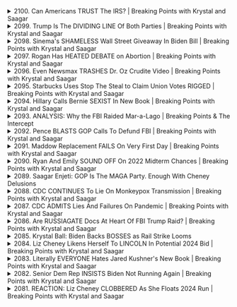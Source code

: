 <details>
<summary>2100. Can Americans TRUST The IRS? | Breaking Points with Krystal and Saagar</summary><br>

<a href="https://www.youtube.com/watch?v=J-b_sOvock4" target="_blank">
    <img src="https://img.youtube.com/vi/J-b_sOvock4/maxresdefault.jpg" 
        alt="[Youtube]" width="200">
</a>

# Can Americans TRUST The IRS? | Breaking Points with Krystal and Saagar


</details>

<details>
<summary>2099. Trump Is The DIVIDING LINE Of Both Parties | Breaking Points with Krystal and Saagar</summary><br>

<a href="https://www.youtube.com/watch?v=CNKCpuPY028" target="_blank">
    <img src="https://img.youtube.com/vi/CNKCpuPY028/maxresdefault.jpg" 
        alt="[Youtube]" width="200">
</a>

# Trump Is The DIVIDING LINE Of Both Parties | Breaking Points with Krystal and Saagar


</details>

<details>
<summary>2098. Sinema's SHAMELESS Wall Street Giveaway In Biden Bill | Breaking Points with Krystal and Saagar</summary><br>

<a href="https://www.youtube.com/watch?v=-P6GFmNAc6w" target="_blank">
    <img src="https://img.youtube.com/vi/-P6GFmNAc6w/maxresdefault.jpg" 
        alt="[Youtube]" width="200">
</a>

# Sinema's SHAMELESS Wall Street Giveaway In Biden Bill | Breaking Points with Krystal and Saagar


</details>

<details>
<summary>2097. Rogan Has HEATED DEBATE on Abortion | Breaking Points with Krystal and Saagar</summary><br>

<a href="https://www.youtube.com/watch?v=Mrjf9kHLWgI" target="_blank">
    <img src="https://img.youtube.com/vi/Mrjf9kHLWgI/maxresdefault.jpg" 
        alt="[Youtube]" width="200">
</a>

# Rogan Has HEATED DEBATE on Abortion | Breaking Points with Krystal and Saagar


</details>

<details>
<summary>2096. Even Newsmax TRASHES Dr. Oz Crudite Video | Breaking Points with Krystal and Saagar</summary><br>

<a href="https://www.youtube.com/watch?v=-Rgq5q7pbt8" target="_blank">
    <img src="https://img.youtube.com/vi/-Rgq5q7pbt8/maxresdefault.jpg" 
        alt="[Youtube]" width="200">
</a>

# Even Newsmax TRASHES Dr. Oz Crudite Video | Breaking Points with Krystal and Saagar


</details>

<details>
<summary>2095. Starbucks Uses Stop The Steal to Claim Union Votes RIGGED | Breaking Points with Krystal and Saagar</summary><br>

<a href="https://www.youtube.com/watch?v=xOl_INEdp5M" target="_blank">
    <img src="https://img.youtube.com/vi/xOl_INEdp5M/maxresdefault.jpg" 
        alt="[Youtube]" width="200">
</a>

# Starbucks Uses Stop The Steal to Claim Union Votes RIGGED | Breaking Points with Krystal and Saagar


</details>

<details>
<summary>2094. Hillary Calls Bernie SEXIST In New Book | Breaking Points with Krystal and Saagar</summary><br>

<a href="https://www.youtube.com/watch?v=ixVuRU0W_Cs" target="_blank">
    <img src="https://img.youtube.com/vi/ixVuRU0W_Cs/maxresdefault.jpg" 
        alt="[Youtube]" width="200">
</a>

# Hillary Calls Bernie SEXIST In New Book | Breaking Points with Krystal and Saagar


</details>

<details>
<summary>2093. ANALYSIS: Why the FBI Raided Mar-a-Lago | Breaking Points & The Intercept</summary><br>

<a href="https://www.youtube.com/watch?v=ontmyQAH03k" target="_blank">
    <img src="https://img.youtube.com/vi/ontmyQAH03k/maxresdefault.jpg" 
        alt="[Youtube]" width="200">
</a>

# ANALYSIS: Why the FBI Raided Mar-a-Lago | Breaking Points & The Intercept


</details>

<details>
<summary>2092. Pence BLASTS GOP Calls To Defund FBI | Breaking Points with Krystal and Saagar</summary><br>

<a href="https://www.youtube.com/watch?v=sRilZ0P5814" target="_blank">
    <img src="https://img.youtube.com/vi/sRilZ0P5814/maxresdefault.jpg" 
        alt="[Youtube]" width="200">
</a>

# Pence BLASTS GOP Calls To Defund FBI | Breaking Points with Krystal and Saagar


</details>

<details>
<summary>2091. Maddow Replacement FAILS On Very First Day | Breaking Points with Krystal and Saagar</summary><br>

<a href="https://www.youtube.com/watch?v=mo4vLqCsF5c" target="_blank">
    <img src="https://img.youtube.com/vi/mo4vLqCsF5c/maxresdefault.jpg" 
        alt="[Youtube]" width="200">
</a>

# Maddow Replacement FAILS On Very First Day | Breaking Points with Krystal and Saagar


</details>

<details>
<summary>2090. Ryan And Emily SOUND OFF On 2022 Midterm Chances | Breaking Points with Krystal and Saagar</summary><br>

<a href="https://www.youtube.com/watch?v=q0Y95Rsy9UQ" target="_blank">
    <img src="https://img.youtube.com/vi/q0Y95Rsy9UQ/maxresdefault.jpg" 
        alt="[Youtube]" width="200">
</a>

# Ryan And Emily SOUND OFF On 2022 Midterm Chances | Breaking Points with Krystal and Saagar


</details>

<details>
<summary>2089. Saagar Enjeti: GOP Is The MAGA Party. Enough With Cheney Delusions</summary><br>

<a href="https://www.youtube.com/watch?v=Q1QME3rBAYk" target="_blank">
    <img src="https://img.youtube.com/vi/Q1QME3rBAYk/maxresdefault.jpg" 
        alt="[Youtube]" width="200">
</a>

# Saagar Enjeti: GOP Is The MAGA Party. Enough With Cheney Delusions


</details>

<details>
<summary>2088. CDC CONTINUES To Lie On Monkeypox Transmission | Breaking Points with Krystal and Saagar</summary><br>

<a href="https://www.youtube.com/watch?v=OpGAlmPipSo" target="_blank">
    <img src="https://img.youtube.com/vi/OpGAlmPipSo/maxresdefault.jpg" 
        alt="[Youtube]" width="200">
</a>

# CDC CONTINUES To Lie On Monkeypox Transmission | Breaking Points with Krystal and Saagar


</details>

<details>
<summary>2087. CDC ADMITS Lies And Failures On Pandemic | Breaking Points with Krystal and Saagar</summary><br>

<a href="https://www.youtube.com/watch?v=f3NP5uOJ0tI" target="_blank">
    <img src="https://img.youtube.com/vi/f3NP5uOJ0tI/maxresdefault.jpg" 
        alt="[Youtube]" width="200">
</a>

# CDC ADMITS Lies And Failures On Pandemic | Breaking Points with Krystal and Saagar


</details>

<details>
<summary>2086. Are RUSSIAGATE Docs At Heart Of FBI Trump Raid? | Breaking Points with Krystal and Saagar</summary><br>

<a href="https://www.youtube.com/watch?v=EXj_pW-Hegs" target="_blank">
    <img src="https://img.youtube.com/vi/EXj_pW-Hegs/maxresdefault.jpg" 
        alt="[Youtube]" width="200">
</a>

# Are RUSSIAGATE Docs At Heart Of FBI Trump Raid? | Breaking Points with Krystal and Saagar


</details>

<details>
<summary>2085. Krystal Ball: Biden Backs BOSSES as Rail Strike Looms</summary><br>

<a href="https://www.youtube.com/watch?v=8Qmg3_gD31A" target="_blank">
    <img src="https://img.youtube.com/vi/8Qmg3_gD31A/maxresdefault.jpg" 
        alt="[Youtube]" width="200">
</a>

# Krystal Ball: Biden Backs BOSSES as Rail Strike Looms


</details>

<details>
<summary>2084. Liz Cheney Likens Herself To LINCOLN In Potential 2024 Bid | Breaking Points with Krystal and Saagar</summary><br>

<a href="https://www.youtube.com/watch?v=6NrDflzzhtA" target="_blank">
    <img src="https://img.youtube.com/vi/6NrDflzzhtA/maxresdefault.jpg" 
        alt="[Youtube]" width="200">
</a>

# Liz Cheney Likens Herself To LINCOLN In Potential 2024 Bid | Breaking Points with Krystal and Saagar


</details>

<details>
<summary>2083. Literally EVERYONE Hates Jared Kushner's New Book | Breaking Points with Krystal and Saagar</summary><br>

<a href="https://www.youtube.com/watch?v=-lGMtumMgbI" target="_blank">
    <img src="https://img.youtube.com/vi/-lGMtumMgbI/maxresdefault.jpg" 
        alt="[Youtube]" width="200">
</a>

# Literally EVERYONE Hates Jared Kushner's New Book | Breaking Points with Krystal and Saagar


</details>

<details>
<summary>2082. Senior Dem Rep INSISTS Biden Not Running Again | Breaking Points with Krystal and Saagar</summary><br>

<a href="https://www.youtube.com/watch?v=uKuRD0vbycE" target="_blank">
    <img src="https://img.youtube.com/vi/uKuRD0vbycE/maxresdefault.jpg" 
        alt="[Youtube]" width="200">
</a>

# Senior Dem Rep INSISTS Biden Not Running Again | Breaking Points with Krystal and Saagar


</details>

<details>
<summary>2081. REACTION: Liz Cheney CLOBBERED As She Floats 2024 Run | Breaking Points with Krystal and Saagar</summary><br>

<a href="https://www.youtube.com/watch?v=Of_lNH_Ie-Q" target="_blank">
    <img src="https://img.youtube.com/vi/Of_lNH_Ie-Q/maxresdefault.jpg" 
        alt="[Youtube]" width="200">
</a>

# REACTION: Liz Cheney CLOBBERED As She Floats 2024 Run | Breaking Points with Krystal and Saagar


</details>

